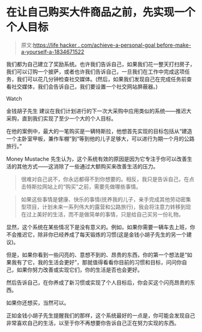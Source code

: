 # 在让自己购买大件商品之前，先实现一个个人目标

> 原文:[https://life hacker . com/achieve-a-personal-goal before-make-a-yourself-a-1834671522](https://lifehacker.com/achieve-a-personal-goal-before-letting-yourself-make-a-1834671522)

我们都为自己建立了奖励系统。也许我们告诉自己，如果我们花一整天打扫房子，我们可以订购一个披萨，或者也许我们告诉自己，一旦我们在工作中完成这项任务，我们可以花几分钟检查社交媒体。(然后，如果我们发现自己在完成任务前查看社交媒体，我们会告诉自己，我们要设置一个社交网站屏蔽器。)

Watch

金钱胡子先生 建议在我们计划进行的下一次大采购中应用类似的系统——推迟大采购，直到我们实现了至少一个大的个人目标。

在他的案例中，最大的一笔购买是一辆特斯拉，他想首先实现的目标包括从“建造一个主卧室甲板，兼作车棚”到“等到他的儿子足够大，可以进行为期一个月的公路旅行。”

Money Mustache 先生认为，这个系统有效的原因是因为它专注于你可以改善生活的其他方式——这消除了一些通过大额购买来改善生活的压力。

> 很难对自己说不，你永远都得不到你想要的。相反，我只是告诉自己，在点击特斯拉网站上的“购买”之前，需要先做哪些事情。

> 如果这些事情是健康、快乐的事情(抚养我的儿子，亲手完成其他劳动密集型项目，计划未来一系列伟大的露营和公路旅行)，我会将注意力转移到现在过上美好的生活，而不是做简单的事情，只是给自己买另一份礼物。

显然，这个系统在某些情况下是没有意义的。例如，如果你需要一辆车去上班，你不会推迟它，除非你已经养成了每天锻炼的习惯(这是金钱小胡子先生的另一个建议)。

但是，如果你看到一些闪亮的、意想不到的、昂贵的东西，你的第一个想法是“如果我有了它，我的生活会更好”，那就值得看看你目前的习惯和目标，问问你自己，如果你努力改善或实现它们，你的生活是否也会更好。

然后告诉自己，在你养成了新习惯或实现了个人目标后，你会买这个闪亮昂贵的东西。

如果你还想买，当然可以。

正如金钱小胡子先生提醒我们的那样，这个系统最好的一点是，你可能会发现自己非常喜欢自己的生活，以至于你不再想要你告诉自己正在努力实现的东西。